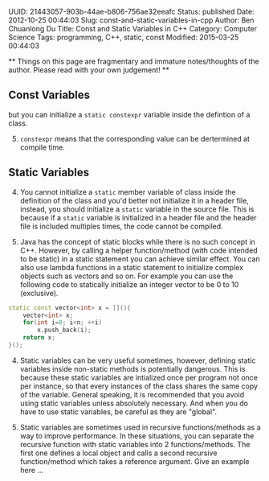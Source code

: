 UUID: 21443057-903b-44ae-b806-756ae32eeafc
Status: published
Date: 2012-10-25 00:44:03
Slug: const-and-static-variables-in-cpp
Author: Ben Chuanlong Du
Title: Const and Static Variables in C++
Category: Computer Science
Tags: programming, C++, static, const
Modified: 2015-03-25 00:44:03

**
Things on this page are
fragmentary and immature notes/thoughts of the author.
Please read with your own judgement!
**


## Const Variables

but you can initialize a `static constexpr` variable inside the defintion of a class.

5. `constexpr` means that the corresponding value can be dertermined at compile time. 

## Static Variables 

4. You cannot initialize a `static` member variable of class 
inside the definition of the class 
and you'd better not initialize it in a header file,
instead, 
you should initialize a `static` variable in the source file. 
This is because if a `static` variable is initialized in a header file 
and the header file is included multiples times,
the code cannot be compiled.

6. Java has the concept of static blocks while there is no such concept in C++. 
However, by calling a helper function/method (with code intended to be static) in 
a static statement you can achieve similar effect. 
You can also use lambda functions in a static statement to initialize complex objects such as vectors and so on.
For example you can use the following code to statically initialize an integer vector to be 0 to 10 (exclusive). 
```C++
static const vector<int> x = [](){
    vector<int> x;
    for(int i=0; i<n; ++i)
        x.push_back(i);
    return x;
}();
```
4. Static variables can be very useful sometimes, 
however, 
defining static variables inside non-static methods is potentially dangerous.
This is because these static variables are intialized once per program not once per instance,
so that every instances of the class shares the same copy of the variable. 
General speaking, 
it is recommended that you avoid using static variables unless absolutely necessary.
And when you do have to use static variables,
be careful as they are "global".

5. Static variables are sometimes used in recursive functions/methods as a way to improve performance. 
In these situations, you can separate the recursive function with static variables into 2 functions/methods.
The first one defines a local object and calls a second recursive function/method which takes a reference argument. Give an example here ...

